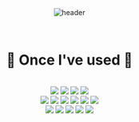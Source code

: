 <div align="center"> 
<br>
<br>

![header](https://capsule-render.vercel.app/api?type=cylinder&color=000000&height=150&section=header&text=Welcome%20to%20cheongyeong's%20GitHub%20🤚&fontColor=ffffff&fontSize=35&animation=fadeIn&fontAlignY=55&desc=%20&descAlignY=62&descAlign=62)

<br>

# 🔨 Once I've used 🔨

<br>

<img src="https://img.shields.io/badge/JAVA-0e2f44?style=for-the-badge&logo=Java&logoColor=white">
<img src="https://img.shields.io/badge/JavaScript-F7DF1E?style=for-the-badge&logo=JavaScript&logoColor=white">
<img src="https://img.shields.io/badge/Spring-6DB33F?style=for-the-badge&logo=Spring&logoColor=white">
<img src="https://img.shields.io/badge/Vue.js-4FC08D?style=for-the-badge&logo=vue.js&logoColor=white"> <br>
<img src="https://img.shields.io/badge/HTML5-E34F26?style=for-the-badge&logo=HTML5&logoColor=white">
<img src="https://img.shields.io/badge/CSS3-1572B6?style=for-the-badge&logo=CSS3&logoColor=white">
<img src="https://img.shields.io/badge/jqurey-6897bb?style=for-the-badge&logo=jqurey&logoColor=white">
<img src="https://img.shields.io/badge/MySQL-0a75ad?style=for-the-badge&logo=MySQL&logoColor=white">
<img src="https://img.shields.io/badge/Node.js-bada55?style=for-the-badge&logo=Node.js&logoColor=black">
<img src="https://img.shields.io/badge/apache tomcat-F8DC75?style=for-the-badge&logo=apachetomcat&logoColor=black"><br>
<img src="https://img.shields.io/badge/aws-0048ba?style=for-the-badge&logo=Amazon aws&logoColor=white">
<img src="https://img.shields.io/badge/firebase-FF7800?style=for-the-badge&logo=firebase&logoColor=white">
<img src="https://img.shields.io/badge/Eclipse-2C2255?style=for-the-badge&logo=Eclipse%20IDE&logoColor=white">
<img src="https://img.shields.io/badge/VSCode-007ACC?style=for-the-badge&logo=VisualStudioCode&logoColor=white">
<img src="https://img.shields.io/badge/github-181717?style=for-the-badge&logo=github&logoColor=white">

<br>
<br>
 

</div>
